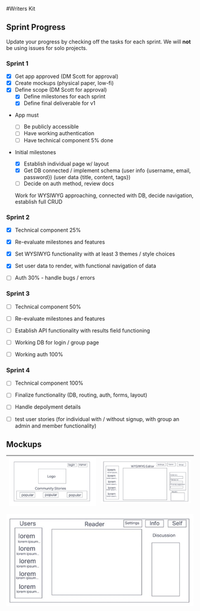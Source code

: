 #Writers Kit

<!---
*** WHEN YOU ARE UP AND RUNNING, DELETE EVERYTHING ABOVE ME EXCEPT THE VERY TOP LINE. ***
*** RENAME THE TOP LINE WITH YOUR PROJECT NAME. ***
-->

## Sprint Progress

Update your progress by checking off the tasks for each sprint. We will **not** be using issues for solo projects.

### Sprint 1

- [x] Get app approved (DM Scott for approval)
- [x] Create mockups (physical paper, low-fi)
- [x] Define scope (DM Scott for approval)
  - [x] Define milestones for each sprint
  - [x] Define final deliverable for v1
- App must

  - [ ] Be publicly accessible
  - [ ] Have working authentication
  - [ ] Have technical component 5% done

- Initial milestones

  - [x] Establish individual page w/ layout
  - [x] Get DB connected / implement schema (user info {username, email, password}) (user data {title, content, tags})
  - [ ] Decide on auth method, review docs

  Work for WYSIWYG approaching, connected with DB, decide navigation, establish full CRUD

### Sprint 2

- [x] Technical component 25%
- [x] Re-evaluate milestones and features

- [x] Set WYSIWYG functionality with at least 3 themes / style choices
- [x] Set user data to render, with functional navigation of data
- [ ] Auth 30% - handle bugs / errors

### Sprint 3

- [ ] Technical component 50%
- [ ] Re-evaluate milestones and features

- [ ] Establish API functionality with results field functioning
- [ ] Working DB for login / group page
- [ ] Working auth 100%

### Sprint 4

- [ ] Technical component 100%

- [ ] Finalize functionality (DB, routing, auth, forms, layout)
- [ ] Handle depolyment details
- [ ] test user stories (for individual with / without signup, with group an admin and member functionality)

## Mockups

| ![Home](images/home.jpg) | ![Individual](images/individual.jpg) |
| ------------------------ | ------------------------------------ |

![Group](images/group.jpg)
